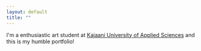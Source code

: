 ```yaml
---
layout: default
title: ""
---
```


I'm a enthusiastic art student at [Kajaani University of Applied Sciences](https://www.kamk.fi/fi) and this is my humble portfolio!
